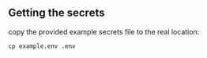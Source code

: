 ## Getting the secrets

copy the provided example secrets file to the real location:

```
cp example.env .env
```
